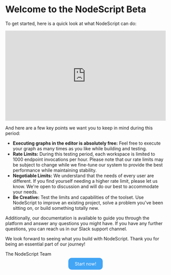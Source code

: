
# Welcome to the NodeScript Beta

To get started, here is a quick look at what NodeScript can do:

<style>
  .video_container {
    position: relative;
    width: 100%;
    padding-bottom: 56.25%; /* Aspect ratio 16:9 */
    right: 40px;
    overflow: hidden;
  }

  .video_container iframe {
    position: absolute;
    top: 0;
    left: 0;
    width: 100%;
    height: 100%;
  }

  @media (max-width: 600px) {
    .video_container {
      padding-bottom: 75%; /* Aspect ratio 4:3 for smaller screens */
    }
  }
</style>

<figure class="video_container">
  <iframe src="https://drive.google.com/file/d/1_39ZYiYnkzkWZR24p70N0bCcwwoLElfg/preview" frameborder="0" allowfullscreen="true"></iframe>
</figure>



And here are a few key points we want you to keep in mind during this period:
* **Executing graphs in the editor is absolutely free:** Feel free to execute your graph as many times as you like while building and testing.
* **Rate Limits:** During this testing period, each workspace is limited to 1000 endpoint invocations per hour. Please note that our rate limits may be subject to change while we fine-tune our system to provide the best performance while maintaining stability.
* **Negotiable Limits:** We understand that the needs of every user are different. If you find yourself needing a higher rate limit, please let us know. We're open to discussion and will do our best to accommodate your needs.
* **Be Creative:** Test the limits and capabilities of the toolset. Use NodeScript to improve an existing project, solve a problem you've been sitting on, or build something totally new.

Additionally, our documentation is available to guide you through the platform and answer any questions you might have. If you have any further questions, you can reach us in our Slack support channel.

We look forward to seeing what you build with NodeScript. Thank you for being an essential part of our journey!

The NodeScript Team

<div style="text-align: center;">
    <a href="https://nodescript.dev" style="background-color: #42A5F5; color: white; padding: 10px 20px; text-decoration: none; border-radius: 10px;">Start now!</a>
</div>






